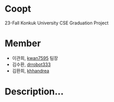 # Coopt
23-Fall Konkuk University CSE Graduation Project

# Member
- 이관희, [kwan7595](https://github.com/kwan7595) 팀장
- 김수환, [drrobot333](https://github.com/drrobot333)
- 김환희, [khhandrea](https://github.com/khhandrea)

# Description...
